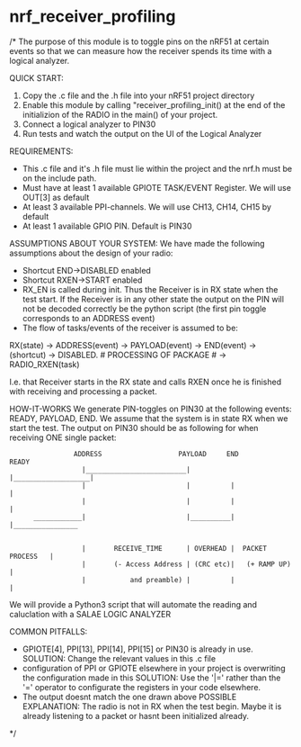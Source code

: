 # nrf_receiver_profiling
/* The purpose of this module is to toggle pins on the nRF51 at certain events so that we can measure
how the receiver spends its time with a logical analyzer.

QUICK START:
1. Copy the .c file and the .h file into your nRF51 project directory
2. Enable this module by calling "receiver_profiling_init() at the end of the initializion of the RADIO in the main() of your project.
3. Connect a logical analyzer to PIN30
4. Run tests and watch the output on the UI of the Logical Analyzer

REQUIREMENTS: 
* This .c file and it's .h file must lie within the project and the nrf.h must be on 
the include path.
* Must have at least 1 available GPIOTE TASK/EVENT Register. We will use OUT[3] as default
* At least 3 available PPI-channels. We will use CH13, CH14, CH15 by default
* At least 1 available GPIO PIN. Default is PIN30


ASSUMPTIONS ABOUT YOUR SYSTEM:
We have made the following assumptions about the design of your radio:
* Shortcut END->DISABLED enabled
* Shortcut RXEN->START enabled
* RX_EN is called during init. Thus the Receiver is in RX state when the test start. If the Receiver is in any other state the output on the PIN will not be decoded correctly be the python script (the first pin toggle corresponds to an ADDRESS event)
* The flow of tasks/events of the receiver is assumed to be:


RX(state) -> ADDRESS(event) -> PAYLOAD(event) -> END(event) -> (shortcut) -> DISABLED. # PROCESSING OF PACKAGE # -> RADIO_RXEN(task)

I.e. that Receiver starts in the RX state and calls RXEN once he is finished with receiving and processing a packet.

HOW-IT-WORKS
We generate PIN-toggles on PIN30 at the following events: READY, PAYLOAD, END. We assume that the system is in state RX
when we start the test. The output on PIN30 should be as following for when receiving ONE single packet:


                    ADDRESS                   PAYLOAD     END                 READY      
                      |_________________________|          |___________________|
                      |                         |          |                   |
                      |                         |          |                   |
          ____________|                         |__________|                   |________________

          
                      |       RECEIVE_TIME      | OVERHEAD |  PACKET PROCESS   |
                      |       (- Access Address | (CRC etc)|   (+ RAMP UP)     |
                      |           and preamble) |          |                   |

We will provide a Python3 script that will automate the reading and caluclation with a SALAE LOGIC ANALYZER

COMMON PITFALLS:
* GPIOTE[4], PPI[13], PPI[14], PPI[15] or PIN30 is already in use. 
SOLUTION: Change the relevant values in this .c file
* configuration of PPI or GPIOTE elsewhere in your project is overwriting the configuration made in this 
SOLUTION: Use the '|=' rather than the '=' operator to configurate the registers in your code elsewhere.
* The output doesnt match the one drawn above
    POSSIBLE EXPLANATION: The radio is not in RX when the test begin. Maybe it is already listening to a packet or hasnt been initialized already.

*/
